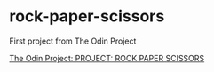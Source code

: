# rock-paper-scissors
First project from The Odin Project

<a href="https://www.theodinproject.com/paths/foundations/courses/foundations/lessons/rock-paper-scissors" rel="nofollow"> The Odin Project: PROJECT: ROCK PAPER SCISSORS </a>
